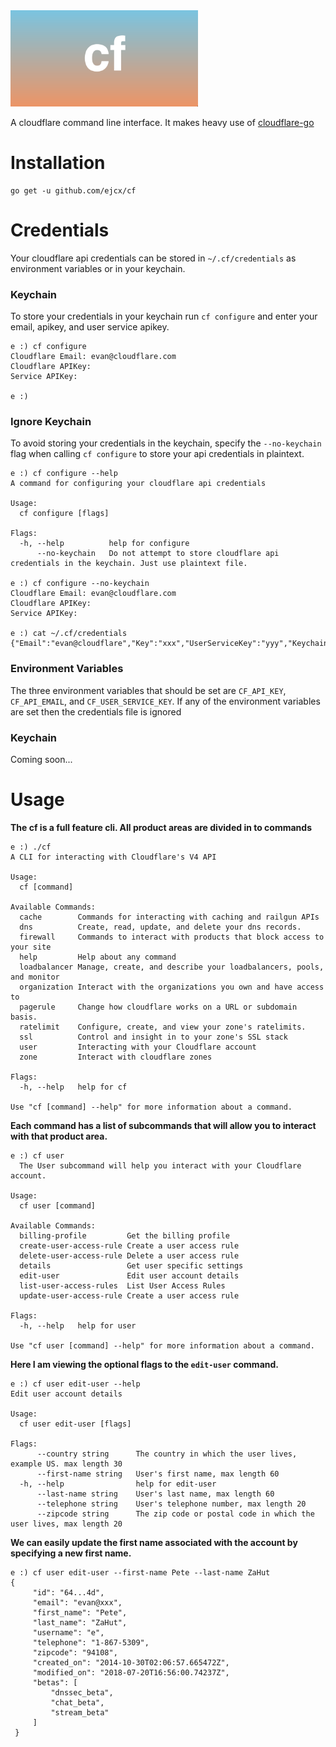 <div align="left">
  <img src="https://raw.githubusercontent.com/ejcx/cf/master/logo.png" alt="cf logo" width="300">
</div>

A cloudflare command line interface. It makes heavy use of [cloudflare-go](https://github.com/cloudflare/cloudflare-go)

# Installation
```
go get -u github.com/ejcx/cf
```
# Credentials
Your cloudflare api credentials can be stored in `~/.cf/credentials` as
environment variables or in your keychain.

### Keychain
To store your credentials in your keychain run `cf configure` and enter your
email, apikey, and user service apikey.
```
e :) cf configure
Cloudflare Email: evan@cloudflare.com
Cloudflare APIKey: 
Service APIKey: 

e :)
```
### Ignore Keychain
To avoid storing your credentials in the keychain, specify the `--no-keychain`
flag when calling `cf configure` to store your api credentials in plaintext.

```
e :) cf configure --help
A command for configuring your cloudflare api credentials

Usage:
  cf configure [flags]

Flags:
  -h, --help          help for configure
      --no-keychain   Do not attempt to store cloudflare api credentials in the keychain. Just use plaintext file.

e :) cf configure --no-keychain
Cloudflare Email: evan@cloudflare.com
Cloudflare APIKey: 
Service APIKey: 

e :) cat ~/.cf/credentials
{"Email":"evan@cloudflare","Key":"xxx","UserServiceKey":"yyy","Keychain":false}% 
```

### Environment Variables
The three environment variables that should be set are `CF_API_KEY`, `CF_API_EMAIL`, and `CF_USER_SERVICE_KEY`. If any of the environment variables are set then the credentials file is ignored
### Keychain
Coming soon...
# Usage
**The cf is a full feature cli. All product areas are divided in to commands**
```
e :) ./cf            
A CLI for interacting with Cloudflare's V4 API

Usage:
  cf [command]

Available Commands:
  cache        Commands for interacting with caching and railgun APIs
  dns          Create, read, update, and delete your dns records.
  firewall     Commands to interact with products that block access to your site
  help         Help about any command
  loadbalancer Manage, create, and describe your loadbalancers, pools, and monitor
  organization Interact with the organizations you own and have access to
  pagerule     Change how cloudflare works on a URL or subdomain basis.
  ratelimit    Configure, create, and view your zone's ratelimits.
  ssl          Control and insight in to your zone's SSL stack 
  user         Interacting with your Cloudflare account
  zone         Interact with cloudflare zones

Flags:
  -h, --help   help for cf

Use "cf [command] --help" for more information about a command.
```

**Each command has a list of subcommands that will allow you to interact with that product area.**
```
e :) cf user
  The User subcommand will help you interact with your Cloudflare account.

Usage:
  cf user [command]

Available Commands:
  billing-profile         Get the billing profile
  create-user-access-rule Create a user access rule
  delete-user-access-rule Delete a user access rule
  details                 Get user specific settings
  edit-user               Edit user account details
  list-user-access-rules  List User Access Rules
  update-user-access-rule Create a user access rule

Flags:
  -h, --help   help for user

Use "cf user [command] --help" for more information about a command.
```

**Here I am viewing the optional flags to the `edit-user` command.**
```
e :) cf user edit-user --help
Edit user account details

Usage:
  cf user edit-user [flags]

Flags:
      --country string      The country in which the user lives, example US. max length 30
      --first-name string   User's first name, max length 60
  -h, --help                help for edit-user
      --last-name string    User's last name, max length 60
      --telephone string    User's telephone number, max length 20
      --zipcode string      The zip code or postal code in which the user lives, max length 20
```


**We can easily update the first name associated with the account by specifying a new first name.**
```
e :) cf user edit-user --first-name Pete --last-name ZaHut
{
     "id": "64...4d",
     "email": "evan@xxx",
     "first_name": "Pete",
     "last_name": "ZaHut",
     "username": "e",
     "telephone": "1-867-5309",
     "zipcode": "94108",
     "created_on": "2014-10-30T02:06:57.665472Z",
     "modified_on": "2018-07-20T16:56:00.74237Z",
     "betas": [
         "dnssec_beta",
         "chat_beta",
         "stream_beta"
     ]
 }

```
